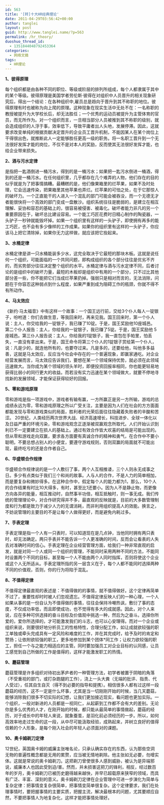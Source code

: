 ```yaml
---
id: 563
title: '[转]十大HR经典理论'
date: 2011-04-29T03:56:42+00:00
author: tanglei
layout: post
guid: http://www.tanglei.name/?p=563
permalink: /hr_theory/
duoshuo_thread_id:
  - 1351844048792453364
categories:
  - 网络文摘
tags:
  - HR理论
---
```

**1、彼得原理**

每个组织都是由各种不同的职位、等级或阶层的排列所组成，每个人都隶属于其中的某个等级。彼得原理是美国学者劳伦斯·彼得在对组织中人员晋升的相关现象研究后，得出一个结论：在各种组织中,雇员总是趋向于晋升到其不称职的地位。彼得原理有时也被称为向上爬的原理。这种现象在现实生活中无处不在：一名称职的教授被提升为大学校长后，却无法胜任；一个优秀的运动员被提升为主管体育的官员，而无所作为。对一个组织而言，一旦相当部分人员被推到其不称职的级别，就会造成组织的人浮于事，效率低下，导致平庸者出人头地，发展停滞。因此，这就要求改变单纯的根据贡献决定晋升的企业员工晋升机制，不能因某人在某个岗位上干得很出色，就推断此人一定能够胜任更高一级的职务。将一名职工晋升到一个无法很好发挥才能的岗位，不仅不是对本人的奖励，反而使其无法很好发挥才能，也给企业带来损失。

 **2、酒与污水定律**

是指把一匙酒倒进一桶污水，得到的是一桶污水；如果把一匙污水倒进一桶酒，得到的还是一桶污水。在任何组织里，几乎都存在几个难弄的人物，他们存在的目的似乎就是为了把事情搞糟。最糟糕的是，他们像果箱里的烂苹果，如果不及时处理，它会迅速传染，把果箱里其他苹果也弄烂。烂苹果的可怕之处，在于它那惊人的破坏力。一个正直能干的人进入一个混乱的部门可能会被吞没，而一个无德无才者能很快将一个高效的部门变成一盘散沙。组织系统往往是脆弱的，是建立在相互理解、妥协和容忍的基础上的，很容易被侵害、被毒化。破坏者能力非凡的另一个重要原因在于，破坏总比建设容易。一个能工巧匠花费时日精心制作的陶瓷器，一头驴子一秒钟就能毁坏掉。如果一个组织里有这样的一头驴子，即使拥有再多的能工巧匠，也不会有多少像样的工作成果。如果你的组织里有这样的一头驴子，你应该马上把它清除掉，如果你无力这样做，就应该把它拴起来。

 **3、水桶定律**

水桶定律是讲一只水桶能装多少水，这完全取决于它最短的那块木板。这就是说任何一个组织，可能面临的一个共同问题，即构成组织的各个部分往往是优劣不齐的，而劣势部分往往决定整个组织的水平。水桶定律与酒与污水定律不同，后者讨论的是组织中的破坏力量，最短的木板却是组织中有用的一个部分，只不过比其他部分差一些，你不能把它们当成烂苹果扔掉。强弱只是相对而言的，无法消除，问题在于你容忍这种弱点到什么程度，如果严重到成为阻碍工作的瓶颈，你就不得不有所动作。

 **4、马太效应**

《新约·马太福音》中有这样一个故事：一个国王远行前，交给3个仆人每人一锭银子，吩咐道：你们去做生意，等我回来时，再来见我。国王回来时，第一个仆人说：主人，你交给我的一锭银子，我已赚了10锭。于是，国王奖励他10座城邑。第二个仆人报告：主人，你给我的一锭银子，我已赚了5锭。于是，国王奖励他 5座城邑。第三仆人报告说：主人，你给我的1锭银子，我一直包在手帕里，怕丢失，一直没有拿出来。于是，国王命令将第三个仆人的1锭银子赏给第一个仆人，说：凡是少的，就连他所有的，也要夺过来。凡是多的，还要给他，叫他多多益善，这就是马太效应，反应当今社会中存在的一个普遍现象，即赢家通吃。对企业经营发展而言，马太效应告诉我们，要想在某一个领域保持优势，就必须在此领域迅速做大。当你成为某个领域的领头羊时，即便投资回报率相同，你也能更轻易地获得比弱小的同行更大的收益。而若没有实力迅速在某个领域做大，就要不停地寻找新的发展领域，才能保证获得较好的回报。

**5、零和游戏原理**

零和游戏是指一项游戏中，游戏者有输有赢，一方所赢正是另一方所输，游戏的总成绩永远为零，零和游戏原理之所以广受关注，主要是因为人们在社会的方方面面都能发现与零和游戏类似的局面，胜利者的光荣后面往往隐藏着失败者的辛酸和苦涩。 20世纪，人类经历两次世界大战、经济高速增长，科技进步、全球一体化以及日益严重的环境污染，零和游戏观念正逐渐被双赢观念所取代。人们开始认识到利已不一定要建立在损人的基础上。通过有效合作皆大欢喜的结局是可能出现的。但从零和游戏走向双赢，要求各方面要有真诚合作的精神和勇气，在合作中不要小聪明，不要总想占别人的小便宜，要遵守游戏规则，否则双赢的局面就不可能出现，最终吃亏的还是合作者自己。

**6、华盛顿合作规律**

华盛顿合作规律说的是一个人敷衍了事，两个人互相推诿，三个人则永无成事之日。多少有点类似于我们三个和尚的故事。人与人的合作，不是人力的简单相加，而是要复杂和微妙得多。在这种合作中，假定每个人的能力都为1，那么，10个人的合作结果有时比10大得多，有时，甚至比1还要小。因为人不是静止物，而更像方向各异的能量，相互推动时，自然事半功倍，相互抵触时，则一事无成。我们传统的管理理论中，对合作研究得并不多，最直观的反映就是，目前的大多数管理制度和行为都是致力于减少人力的无谓消耗，而非利用组织提高人的效能。换言之，不妨说管理的主要目的不是让每个人做得更好，而是避免内耗过多。

 **7、手表定理**

手表定理是指一个人有一只表时，可以知道现在是几点钟，当他同时拥有两只表时，却无法确定。两只手表并不能告诉一个人更准确的时间，反而会让看表的人失去对准确时间的信心。手表定理在企业经营管理方面，给我们一种非常直观的启发，就是对同一个人或同一个组织的管理，不能同时采用两种不同的方法，不能同时设置两个不同的目标，甚至每一个人不能由两个人同时指挥，否则将使这个企业或这个人无所适从。手表定理所指的另一层含义在于，每个人都不能同时选择两种不同的价值观，否则，你的行为将陷于混乱。

**8、不值得定律**

不值得定律最直观的表述是：不值得做的的事情，就不值得做好。这个定律再简单不过了，重要性却时时被人们忽视遗忘。不值得定律反映人们的一种心理，一个人如果从事的是一份自认为不值得做的事情，往往会保持冷嘲热讽，敷衍了事的态度，不仅成功率低，而且即使成功，也不觉得有多大的成就感。因此，对个人来说，应在多种可供选择的奋斗目标及价值观中挑选一种，然后为之奋斗。选择你所爱的，爱你所选择的，才可能激发我们的斗志，也可以心安理得。而对一个企业或组织来说，则要很好地分析员工的性格特性，合理分配工作，如让成就欲较强的职工单独或牵头完成具有一定风险和难度的工作，并在其完成时，给予及时的肯定和赞扬；让依附欲较强的职工，更多地参加到某个团体*同工作；让权力欲较强的职工，担任一个与之能力相适应的主管。同时要加强员工对企业目标的认同感，让员工感觉到自己所做的工作是值得的，这样才能激发职工的热情。

**9、蘑菇管理**

蘑菇管理是许多组织对待初出茅庐者的一种管理方法，初学者被置于阴暗的角落（不受重视的部门，或打杂跑腿的工作），浇上一头大粪（无端的批评、指责、代人受过），任其自生自灭（得不到必要的指导和提携）。相信很多人都有过这样一段蘑菇的经历，这不一定是什么坏事，尤其是当一切刚刚开始的时候，当几天蘑菇，能够消除我们很多不切实际的幻想，让我们更加接近现实，看问题也更加实际。一个组织，一般对新进的人员都是一视同仁，从起薪到工作都不会有大的差别。无论你是多么优秀的人才，在刚开始的时候，都只能从最简单的事情做起，蘑菇的经历，对于成长中的年轻人来说，就象蚕茧，是羽化前必须经历的一步。所以，如何高效率地走过生命的这一段，从中尽可能汲取经验，成熟起来，并树立良好的值得信赖的个人形象，是每个刚入社会的年轻人必须面对的课题。

**10、奥卡姆剃刀定律**

12世纪，英国奥卡姆的威廉主张唯名论，只承认确实存在的东西，认为那些空洞无物的普遍性概念都是无用的累赘，应当被无情地剃除。他主张如无必要，勿增实体。这就是常说的奥卡姆剃刀。这把剃刀曾使很多人感到威胁，被认为是异端邪说，威廉本人也因此受到迫/害。然而，并未损害这把刀的锋利，相反，经过数百年的岁月，奥卡姆剃刀已被历史磨得越来越快，并早已超载原来狭窄的领域，而具有广泛、丰富、深刻的意义。奥卡姆剃刀定律在企业管理中可进一步演化为简单与复杂定律：把事情变复杂很简单，把事情变简单很复杂。这个定律要求，我们在处理事情时，要把握事情的主要实质，把握主流，解决最根本的问题，尤其要顺应自然，不要把事情人为地复杂化，这样才能把事情处理好。